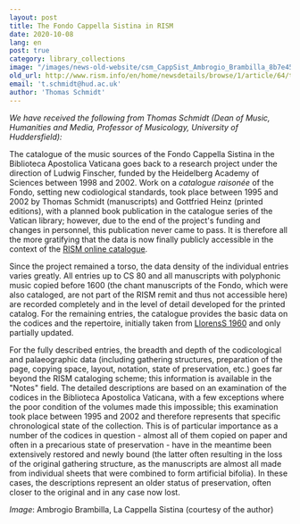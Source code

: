 ```yaml
---
layout: post
title: The Fondo Cappella Sistina in RISM
date: 2020-10-08
lang: en
post: true
category: library_collections
image: "/images/news-old-website/csm_CappSist_Ambrogio_Brambilla_8b7e459d78.jpg"
old_url: http://www.rism.info/en/home/newsdetails/browse/1/article/64/the-fondo-cappella-sistina-in-rism.html
email: 't.schmidt@hud.ac.uk'
author: 'Thomas Schmidt'
---
```


_We have received the following from Thomas Schmidt (Dean of Music, Humanities and Media, Professor of Musicology, University of Huddersfield):_   
  
The catalogue of the music sources of the Fondo Cappella Sistina in the Biblioteca Apostolica Vaticana goes back to a research project under the direction of Ludwig Finscher, funded by the Heidelberg Academy of Sciences between 1998 and 2002. Work on a _catalogue raisonée_ of the Fondo, setting new codiological standards, took place between 1995 and 2002 by Thomas Schmidt (manuscripts) and Gottfried Heinz (printed editions), with a planned book publication in the catalogue series of the Vatican library; however, due to the end of the project's funding and changes in personnel, this publication never came to pass. It is therefore all the more gratifying that the data is now finally publicly accessible in the context of the [RISM online catalogue](https://opac.rism.info/search?View=rism&siglum=V-CVbav "Opens external link in new window").   
  
Since the project remained a torso, the data density of the individual entries varies greatly. All entries up to CS 80 and all manuscripts with polyphonic music copied before 1600 (the chant manuscripts of the Fondo, which were also cataloged, are not part of the RISM remit and thus not accessible here) are recorded completely and in the level of detail developed for the printed catalog. For the remaining entries, the catalogue provides the basic data on the codices and the repertoire, initially taken from [LlorensS 1960](https://opac.rism.info/search?View=rism&q=lit144 "Opens external link in new window") and only partially updated.   
  
For the fully described entries, the breadth and depth of the codicological and palaeographic data (including gathering structures, preparation of the page, copying space, layout, notation, state of preservation, etc.) goes far beyond the RISM cataloging scheme; this information is available in the "Notes" field. The detailed descriptions are based on an examination of the codices in the Biblioteca Apostolica Vaticana, with a few exceptions where the poor condition of the volumes made this impossible; this examination took place between 1995 and 2002 and therefore represents that specific chronological state of the collection. This is of particular importance as a number of the codices in question - almost all of them copied on paper and often in a precarious state of preservation - have in the meantime been extensively restored and newly bound (the latter often resulting in the loss of the original gathering structure, as the manuscripts are almost all made from individual sheets that were combined to form artificial bifolia). In these cases, the descriptions represent an older status of preservation, often closer to the original and in any case now lost.  
  
  
_Image_: Ambrogio Brambilla, La Cappella Sistina (courtesy of the author)

&nbsp;

